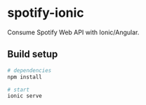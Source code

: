 # spotify-ionic
Consume Spotify Web API with Ionic/Angular.

## Build setup
```bash
# dependencies
npm install

# start
ionic serve
```
